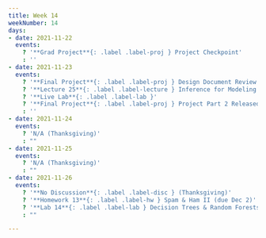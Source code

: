 ```yaml
---
title: Week 14
weekNumber: 14
days:
- date: 2021-11-22
  events:
    ? '**Grad Project**{: .label .label-proj } Project Checkpoint'
    : ''
- date: 2021-11-23
  events:
    ? '**Final Project**{: .label .label-proj } Design Document Review (tentative)'
    ? '**Lecture 25**{: .label .label-lecture } Inference for Modeling'
    ? '**Live Lab**{: .label .label-lab }'
    ? '**Final Project**{: .label .label-proj } Project Part 2 Released'
    : ''
- date: 2021-11-24
  events:
    ? 'N/A (Thanksgiving)'
    : ""
- date: 2021-11-25
  events:
    ? 'N/A (Thanksgiving)'
    : ""
- date: 2021-11-26
  events:
    ? '**No Discussion**{: .label .label-disc } (Thanksgiving)'
    ? '**Homework 13**{: .label .label-hw } Spam & Ham II (due Dec 2)'
    ? '**Lab 14**{: .label .label-lab } Decision Trees & Random Forests (due Nov 30)'
    : ""

---
```

